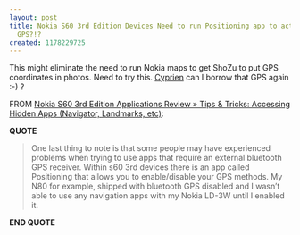 ```yaml
---
layout: post
title: Nokia S60 3rd Edition Devices Need to run Positioning app to activate external
  GPS?!?
created: 1178229725
---
```

<p>
This might eliminate the need to run Nokia maps to get ShoZu to put GPS coordinates in photos. Need to try this. <a href="http://radio.weblogs.com/0100115/">Cyprien</a> can I borrow that GPS again :-) ?
</p><p>
FROM <a href="http://news.mobile9.com/s60apps/2007/02/15/tips-tricks-accessing-hidden-apps-navigator-landmarks-etc/">Nokia S60 3rd Edition Applications Review » Tips &#38; Tricks: Accessing Hidden Apps (Navigator, Landmarks, etc)</a>:
</p><p>
<strong>QUOTE</strong>
</p><blockquote>
One last thing to note is that some people may have experienced problems when trying to use apps that require an external bluetooth GPS receiver. Within s60 3rd devices there is an app called Positioning that allows you to enable/disable your GPS methods. My N80 for example, shipped with bluetooth GPS disabled and I wasn’t able to use any navigation apps with my Nokia LD-3W until I enabled it.
</blockquote><p>
<strong>END QUOTE</strong>
</p>
